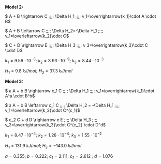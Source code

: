 **Model 2:**

$ A + B \rightarrow C \;\;\;\; \Delta H_1 \;\;\;\; v_1=\overrightarrow{k_1}\cdot A \cdot B$

$ A + B \leftarrow C \;\;\;\; \Delta H_2=-\Delta H_1 \;\;\;\; v_1=\overleftarrow{k_2}\cdot C$

$ C + D \rightarrow E \;\;\;\; \Delta H_3 \;\;\;\; v_3=\overrightarrow{k_3}\cdot C \cdot D$



$k_1=9.56\cdot 10^{−3}$; $k_2=3.93\cdot 10^{−9}$; $k_3=8.44\cdot 10^{−3}$ 

$H_1=9.8\; kJ/mol$; $H_3=37.3\; kJ/mol$ 





**Model 3:**

$ a A + b B \rightarrow c_1 C \;\;\;\; \Delta H_1 \;\;\;\; v_1=\overrightarrow{k_1}\cdot A^a \cdot B^b$

$ a A + b B \leftarrow c_1 C \;\;\;\; \Delta H_2 = -\Delta H_1 \;\;\;\; v_1=\overleftarrow{k_2}\cdot C^{c_1}$

$ c_2 C + d D \rightarrow e E \;\;\;\; \Delta H_3 \;\;\;\; v_3=\overrightarrow{k_3}\cdot C^{c_2} \cdot D^d$



$k_1=8.47\cdot 10^{-4}$; $k_2=1.28\cdot 10^{-4}$; $k_3=1.55\cdot 10^{-2}$

$H_1=131.9\; kJ/mol$; $H_3=−143.0\; kJ/mol$

$a=0.355$; $b=0.222$; $c_1=2.111$; $c_2=2.612$ ; $d=1.076$



